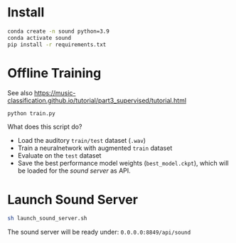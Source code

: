 # Install

```bash
conda create -n sound python=3.9
conda activate sound
pip install -r requirements.txt
```

# Offline Training

See also https://music-classification.github.io/tutorial/part3_supervised/tutorial.html

```bash
python train.py
```

What does this script do?
- Load the auditory `train/test` dataset (`.wav`)
- Train a neuralnetwork with augmented `train` dataset
- Evaluate on the `test` dataset
- Save the best performance model weights (`best_model.ckpt`), which will be loaded for the *sound server* as API.


# Launch Sound Server
```bash
sh launch_sound_server.sh
```
The sound server will be ready under: `0.0.0.0:8849/api/sound`